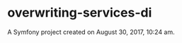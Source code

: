 overwriting-services-di
=======================

A Symfony project created on August 30, 2017, 10:24 am.
